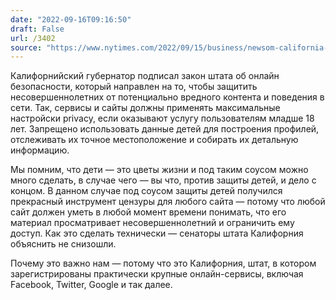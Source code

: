 ```yaml
---
date: "2022-09-16T09:16:50"
draft: False
url: /3402
source: "https://www.nytimes.com/2022/09/15/business/newsom-california-children-online-safety.html"
---
```


Калифорнийский губернатор подписал закон штата об онлайн безопасности, который направлен на то, чтобы защитить несовершеннолетних от потенциально вредного контента и поведения в сети. Так, сервисы и сайты должны применять максимальные настройски privacy, если оказывают услугу пользователям младше 18 лет. Запрещено использовать данные детей для построения профилей, отслеживать их точное местоположение и собирать их детальную информацию.

Мы помним, что дети — это цветы жизни и под таким соусом можно много сделать, в случае чего — вы что, против защиты детей, и дело с концом. В данном случае под соусом защиты детей получился прекрасный инструмент цензуры для любого сайта — потому что любой сайт должен уметь в любой момент времени понимать, что его материал просматривает несовершеннолетний и ограничить ему доступ. Как это сделать технически — сенаторы штата Калифорния объяснить не снизошли. 

Почему это важно нам — потому что это Калифорния, штат, в котором зарегистрированы практически крупные онлайн-сервисы, включая Facebook, Twitter, Google и так далее.
